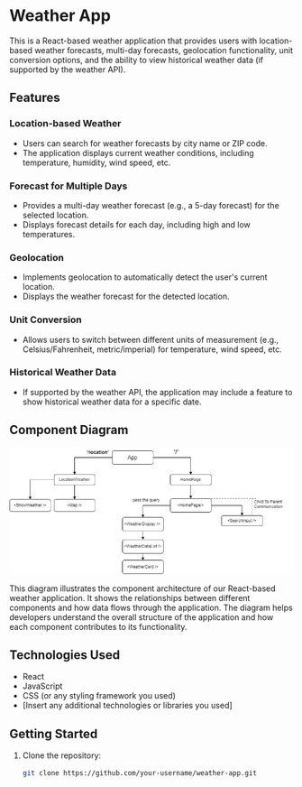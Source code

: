 # Weather App

This is a React-based weather application that provides users with location-based weather forecasts, multi-day forecasts, geolocation functionality, unit conversion options, and the ability to view historical weather data (if supported by the weather API).

## Features

### Location-based Weather

- Users can search for weather forecasts by city name or ZIP code.
- The application displays current weather conditions, including temperature, humidity, wind speed, etc.

### Forecast for Multiple Days

- Provides a multi-day weather forecast (e.g., a 5-day forecast) for the selected location.
- Displays forecast details for each day, including high and low temperatures.

### Geolocation

- Implements geolocation to automatically detect the user's current location.
- Displays the weather forecast for the detected location.

### Unit Conversion

- Allows users to switch between different units of measurement (e.g., Celsius/Fahrenheit, metric/imperial) for temperature, wind speed, etc.

### Historical Weather Data

- If supported by the weather API, the application may include a feature to show historical weather data for a specific date.

## Component Diagram

![Component Diagram](./assets/component.png)

This diagram illustrates the component architecture of our React-based weather application. It shows the relationships between different components and how data flows through the application. The diagram helps developers understand the overall structure of the application and how each component contributes to its functionality.

## Technologies Used

- React
- JavaScript
- CSS (or any styling framework you used)
- [Insert any additional technologies or libraries you used]

## Getting Started

1. Clone the repository:
   ```bash
   git clone https://github.com/your-username/weather-app.git
   ```
